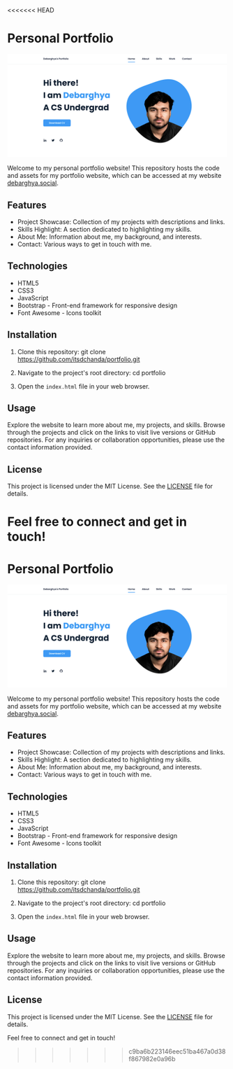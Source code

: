 <<<<<<< HEAD
# Personal Portfolio

![Portfolio Screenshot](assets/img/screenshot.png)

Welcome to my personal portfolio website! This repository hosts the code and assets for my portfolio website, which can be accessed at my website [debarghya.social](https://debarghya.social).

## Features

- Project Showcase: Collection of my projects with descriptions and links.
- Skills Highlight: A section dedicated to highlighting my skills.
- About Me: Information about me, my background, and interests.
- Contact: Various ways to get in touch with me.

## Technologies

- HTML5
- CSS3
- JavaScript
- Bootstrap - Front-end framework for responsive design
- Font Awesome - Icons toolkit

## Installation

1. Clone this repository:
   git clone https://github.com/itsdchanda/portfolio.git
   
2. Navigate to the project's root directory:
	cd portfolio
	
3. Open the `index.html` file in your web browser.

## Usage

Explore the website to learn more about me, my projects, and skills. Browse through the projects and click on the links to visit live versions or GitHub repositories. For any inquiries or collaboration opportunities, please use the contact information provided.

## License

This project is licensed under the MIT License. See the [LICENSE](LICENSE) file for details.

Feel free to connect and get in touch!
=======
# Personal Portfolio

![Portfolio Screenshot](assets/img/screenshot.png)

Welcome to my personal portfolio website! This repository hosts the code and assets for my portfolio website, which can be accessed at my website [debarghya.social](https://debarghya.social).

## Features

- Project Showcase: Collection of my projects with descriptions and links.
- Skills Highlight: A section dedicated to highlighting my skills.
- About Me: Information about me, my background, and interests.
- Contact: Various ways to get in touch with me.

## Technologies

- HTML5
- CSS3
- JavaScript
- Bootstrap - Front-end framework for responsive design
- Font Awesome - Icons toolkit

## Installation

1. Clone this repository:
   git clone https://github.com/itsdchanda/portfolio.git
   
2. Navigate to the project's root directory:
	cd portfolio
	
3. Open the `index.html` file in your web browser.

## Usage

Explore the website to learn more about me, my projects, and skills. Browse through the projects and click on the links to visit live versions or GitHub repositories. For any inquiries or collaboration opportunities, please use the contact information provided.

## License

This project is licensed under the MIT License. See the [LICENSE](LICENSE) file for details.

Feel free to connect and get in touch!
>>>>>>> c9ba6b223146eec51ba467a0d38f867982e0a96b
